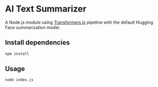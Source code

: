 # AI Text Summarizer

A Node.js module using [Transformers.js](https://huggingface.co/docs/transformers.js/en/index) pipeline with the default Hugging Face summarization model.

## Install dependencies
```bash
npm install
```

## Usage
```bash
node index.js